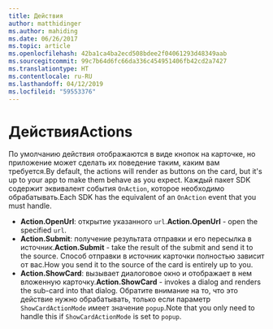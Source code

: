 ```yaml
---
title: Действия
author: matthidinger
ms.author: mahiding
ms.date: 06/26/2017
ms.topic: article
ms.openlocfilehash: 42ba1ca4ba2ecd508bdee2f04061293d48349aab
ms.sourcegitcommit: 99c7b64d6fc66da336c454951406fb42cd2a7427
ms.translationtype: HT
ms.contentlocale: ru-RU
ms.lasthandoff: 04/12/2019
ms.locfileid: "59553376"
---
```

# <a name="actions"></a><span data-ttu-id="fd140-102">Действия</span><span class="sxs-lookup"><span data-stu-id="fd140-102">Actions</span></span>

<span data-ttu-id="fd140-103">По умолчанию действия отображаются в виде кнопок на карточке, но приложение может сделать их поведение таким, каким вам требуется.</span><span class="sxs-lookup"><span data-stu-id="fd140-103">By default, the actions will render as buttons on the card, but it's up to your app to make them behave as you expect.</span></span> <span data-ttu-id="fd140-104">Каждый пакет SDK содержит эквивалент события `OnAction`, которое необходимо обрабатывать.</span><span class="sxs-lookup"><span data-stu-id="fd140-104">Each SDK has the equivalent of an `OnAction` event that you must handle.</span></span>

* <span data-ttu-id="fd140-105">**Action.OpenUrl**: открытие указанного `url`.</span><span class="sxs-lookup"><span data-stu-id="fd140-105">**Action.OpenUrl** - open the specified `url`.</span></span>  
* <span data-ttu-id="fd140-106">**Action.Submit**: получение результата отправки и его пересылка в источник.</span><span class="sxs-lookup"><span data-stu-id="fd140-106">**Action.Submit** - take the result of the submit and send it to the source.</span></span> <span data-ttu-id="fd140-107">Способ отправки в источник карточки полностью зависит от вас.</span><span class="sxs-lookup"><span data-stu-id="fd140-107">How you send it to the source of the card is entirely up to you.</span></span>
* <span data-ttu-id="fd140-108">**Action.ShowCard**: вызывает диалоговое окно и отображает в нем вложенную карточку.</span><span class="sxs-lookup"><span data-stu-id="fd140-108">**Action.ShowCard** - invokes a dialog and renders the sub-card into that dialog.</span></span> <span data-ttu-id="fd140-109">Обратите внимание на то, что это действие нужно обрабатывать, только если параметр `ShowCardActionMode` имеет значение `popup`.</span><span class="sxs-lookup"><span data-stu-id="fd140-109">Note that you only need to handle this if `ShowCardActionMode` is set to `popup`.</span></span>